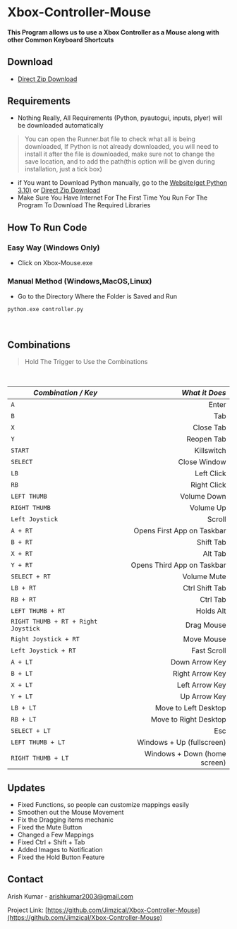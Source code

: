 # Xbox-Controller-Mouse

 #### This Program allows us to use a Xbox Controller as a Mouse along with other Common Keyboard Shortcuts

## Download
- [Direct Zip Download](https://github.com/Jimzical/Xbox-Controller-Mouse.git)

## Requirements

- Nothing Really, All Requirements (Python, pyautogui, inputs, plyer) will be downloaded automatically  
> You can open the Runner.bat file to check what all is being downloaded, If Python is not already downloaded, you will need to install it after the file is downloaded, make sure not to change the save location, and to add the path(this option will be given during installation, just a tick box)
- if You want to Download Python manually, go to the [Website(get Python 3.10)](https://www.python.org/downloads/) or [Direct Zip Download](https://github.com/Jimzical/Xbox-Controller-Mouse.git)
- Make Sure You Have Internet For The First Time You Run For The Program To Download The Required Libraries 
## How To Run Code
###  Easy Way (Windows Only)
 - Click on Xbox-Mouse.exe

### Manual Method (Windows,MacOS,Linux)
 - Go to the Directory Where the Folder is Saved and Run
 ```
 python.exe controller.py
 ```
 <br>
 
 ## Combinations
 > Hold The Trigger to Use the Combinations
 <br>
 
| *Combination / Key* | *What it Does* |
| ------------------- | -------------: |
| `A` | Enter | 
| `B` | Tab | 
| `X` | Close Tab | 
| `Y` | Reopen Tab | 
| `START` | Killswitch | 
| `SELECT` | Close Window | 
| `LB` | Left Click | 
| `RB` | Right Click |  
| `LEFT THUMB` | Volume Down | 
| `RIGHT THUMB` | Volume Up | 
| `Left Joystick` | Scroll |
| `A + RT` | Opens First App on Taskbar | 
| `B + RT` | Shift Tab | 
| `X + RT` | Alt Tab | 
| `Y + RT` | Opens Third App on Taskbar | 
| `SELECT + RT` | Volume Mute | 
| `LB + RT` | Ctrl Shift Tab | 
| `RB + RT` | Ctrl Tab |  
| `LEFT THUMB + RT` | Holds Alt | 
| `RIGHT THUMB + RT + Right Joystick` | Drag Mouse | 
| `Right Joystick + RT` | Move Mouse|
| `Left Joystick + RT` | Fast Scroll |
| `A + LT` | Down Arrow Key | 
| `B + LT` | Right Arrow Key | 
| `X + LT` | Left Arrow Key | 
| `Y + LT` | Up Arrow Key | 
| `LB + LT` | Move to Left Desktop | 
| `RB + LT` | Move to Right Desktop | 
| `SELECT + LT` | Esc |
| `LEFT THUMB + LT` | Windows + Up (fullscreen) | 
| `RIGHT THUMB + LT` | Windows + Down (home screen)| 

## Updates
 - Fixed Functions, so people can customize mappings easily
 - Smoothen out the Mouse Movement
 - Fix the Dragging items mechanic
 - Fixed the Mute Button
 - Changed a Few Mappings
 - Fixed Ctrl + Shift + Tab
 - Added Images to Notification
 - Fixed the Hold Button Feature

## Contact

Arish Kumar - arishkumar2003@gmail.com

Project Link: [https://github.com/Jimzical/Xbox-Controller-Mouse](https://github.com/Jimzical/Xbox-Controller-Mouse)